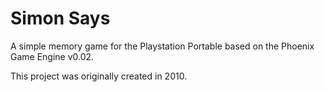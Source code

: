 # Simon Says
A simple memory game for the Playstation Portable based on the Phoenix Game Engine v0.02.

This project was originally created in 2010.

